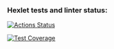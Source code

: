 ### Hexlet tests and linter status:
[![Actions Status](https://github.com/nmanuilova/backend-project-46/actions/workflows/hexlet-check.yml/badge.svg)](https://github.com/nmanuilova/backend-project-46/actions)

[![Test Coverage](https://api.codeclimate.com/v1/badges/95ecade05630e7cf6320/test_coverage)](https://codeclimate.com/github/nmanuilova/backend-project-46/test_coverage)
